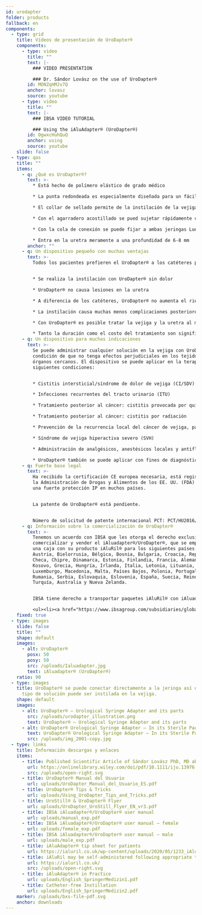 ```yaml
---
id: urodapter
folder: products
fallback: en
components:
  - type: grid
    title: Vídeos de presentación de UroDapter®
    components:
      - type: video
        title: ""
        text: |-
          ### VIDEO PRESENTATION

          ### Dr. Sándor Lovász on the use of UroDapter®
        id: MONZqHMJv7Q
        anchor: lovasz
        source: youtube
      - type: video
        title: ""
        text: |-
          ### IBSA VIDEO TUTORIAL

          ### Using the iAluAdapter® (UroDapter®)
        id: OgwxcHuhQuQ
        anchor: using
        source: youtube
    slide: false
  - type: qas
    title: ""
    items:
      - q: ¿Qué es UroDapter®?
        text: >-
          * Está hecho de polímero elástico de grado médico

          * La punta redondeada es especialmente diseñada para un fácil acceso a la abertura uretral externa

          * El collar de sellado permite de la instilación de la vejiga sin infiltración

          * Con el agarradero acostillado se pued sujetar rápidamente cuando se está montando

          * Con la cola de conexión se puede fijar a ambas jeringas Luer Slip y Luer Lock

          * Entra en la uretra meramente a una profundidad de 6-8 mm
        anchor: ""
      - q: Un dispositivo pequeño con muchas ventajas
        text: >-
          Todos los pacientes prefieren el UroDapter® a los catéteres porque:


          * Se realiza la instilación con UroDapter® sin dolor

          * UroDapter® no causa lesiones en la uretra

          * A diferencia de los catéteres, UroDapter® no aumenta el riesgo de infecciones del tracto urinario

          * La instilación causa muchas menos complicaciones posteriores después del tratamiento

          * Con UroDapter® es posible tratar la vejiga y la uretra al mismo tiempo

          * Tanto la duración como el costo del tratamiento son significativamente menores.
      - q: Un dispositivo para muchas indicaciones
        text: >-
          Se puede administrar cualquier solución en la vejiga con UroDapter® a
          condición de que no tenga efectos perjudiciales en los tejidos u
          órganos cercanos. El dispositivo se puede aplicar en la terapia de las
          siguientes condiciones:


          * Cistitis intersticial/síndrome de dolor de vejiga (CI/SDV)

          * Infecciones recurrentes del tracto urinario (ITU)

          * Tratamiento posterior al cáncer: cistitis provocada por quimioterapia

          * Tratamiento posterior al cáncer: cistitis por radiación

          * Prevención de la recurrencia local del cáncer de vejiga, pacientes femeninas

          * Síndrome de vejiga hiperactiva severo (SVH)

          * Administración de analgésicos, anestésicos locales y antiflogísticos para cualquier indicación

          * UroDapter® también se puede aplicar con fines de diagnóstico, p. Ej. uretrografía retrógrada, fistulografía
      - q: Fuerte base legal
        text: >-
          Ha recibido la certificación CE europea necesaria, está registrado en
          la Administración de Drogas y Alimentos de los EE. UU. (FDA) y tiene
          una fuerte protección IP en muchos países.


          La patente de UroDapter® está pendiente.


          Número de solicitud de patente internacional PCT: PCT/HU2016/000063
      - q: Información sobre la comercialización de UroDapter®
        text: >-
          Tenemos un acuerdo con IBSA que les otorga el derecho exclusivo de
          comercializar y vender el iAluadapter®/UroDapter®, que se empaqueta en
          una caja con su producto iAluRil® para los siguientes países: Albania,
          Austria, Bielorrusia, Bélgica, Bosnia, Bulgaria, Croacia, República
          Checa, Chipre, Dinamarca, Estonia, Finlandia, Francia, Alemania,
          Kosovo, Grecia, Hungría, Irlanda, Italia, Letonia, Lituania,
          Luxemburgo, Macedonia, Malta, Países Bajos, Polonia, Portugal,
          Rumania, Serbia, Eslovaquia, Eslovenia, España, Suecia, Reino Unido,
          Turquía, Australia y Nueva Zelanda.


          IBSA tiene derecho a transportar paquetes iAluRil® con iAluadapter®/UroDapter® y/o el adaptador como un producto independiente de forma no exclusiva en los siguientes países: Ucrania, Rusia, Bahrein, Omán, Kuwait, Qatar, Arabia Saudita, Emiratos Árabes Unidos, Egipto, Argelia, Jordania, Palestina, Líbano, Irak, Libia, Marruecos, Túnez, Israel, Irán, Corea del Sur, Indonesia, China, Singapur , Taiwán, Turkmenistán, Malasia, Colombia, Argentina, Barbados, Bolivia, Brasil, Chile, Costa Rica, República Dominicana, Ecuador, El Salvador, Guatemala, Honduras, México, Nicaragua, Panamá, Paraguay, Perú, Venezuela, Nigeria, Kenia, Gabón y Ghana.

          <ul><li><a href="https://www.ibsagroup.com/subsidiaries/global-network.html" rel="noopener" target="_blank">IBSA Global Network</a></li></ul>
    fixed: true
  - type: images
    slide: false
    title: ""
    shape: default
    images:
      - alt: UroDapter®
        posx: 50
        posy: 50
        src: /uploads/Ialuadapter.jpg
        text: iAluadapter® (UroDapter®)
    ratio: 90
  - type: images
    title: UroDapter® se puede conectar directamente a la jeringa así que cualquier
      tipo de solución puede ser instilada en la vejiga.
    shape: default
    images:
      - alt: UroDapter® – Urological Syringe Adapter and its parts
        src: /uploads/urodapter_illustration.png
        text: UroDapter® – Urological Syringe Adapter and its parts
      - alt: UroDapter® Urological Syringe Adapter – In its Sterile Packaging
        text: UroDapter® Urological Syringe Adapter – In its Sterile Packaging
        src: /uploads/img_2001-copy.jpg
  - type: links
    title: Información descargas y enlaces
    items:
      - title: Published Scientific Article of Sándor Lovász PhD, MD about UroDapter
        url: https://onlinelibrary.wiley.com/doi/pdf/10.1111/iju.13976
        src: /uploads/open-right.svg
      - title: UroDapter® Manual del Usuario
        url: uploads/UroDapter_Manual_del_Usuario_ES.pdf
      - title: UroDapter® Tips & Tricks
        url: uploads/Using_UroDapter_Tips_and_Tricks.pdf
      - title: UroStill® & UroDapter® Flyer
        url: uploads/UroDapter_UroStill_Flyer_EN_vr3.pdf
      - title: IBSA iAluadapter®/UroDapter® user manual
        url: uploads/manual_exp.pdf
      - title: IBSA iAluadapter®/UroDapter® user manual – female
        url: uploads/female_exp.pdf
      - title: IBSA iAluadapter®/UroDapter® user manual – male
        url: uploads/male_exp.pdf
      - title: iAluAdapter® tip sheet for patients
        url: https://ialuril.co.uk/wp-content/uploads/2020/05/1233_iAluradapterTipSheetPatients_St03.pdf
      - title: iAluRil may be self-administered following appropriate training
        url: https://ialuril.co.uk/
        src: /uploads/open-right.svg
      - title: iAluAdapter® in Practice
        url: uploads/English_SpringerMedizin1.pdf
      - title: Catheter-free Instillation
        url: uploads/English_SpringerMedizin2.pdf
    marker: /uploads/bxs-file-pdf.svg
    anchor: downloads
---
```

